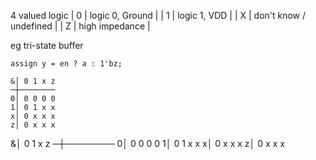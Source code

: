 4 valued logic
| 0 | logic 0, Ground |
| 1 | logic 1, VDD    |
| X | don't know / undefined |
| Z | high impedance |

eg tri-state buffer
```
assign y = en ? a : 1'bz;
```

```
&│ 0 1 x z
─┼────────
0│ 0 0 0 0
1│ 0 1 x x
x│ 0 x x x
z│ 0 x x x
```
&│ 0 1 x z
─┼────────
0│ 0 0 0 0
1│ 0 1 x x
x│ 0 x x x
z│ 0 x x x
